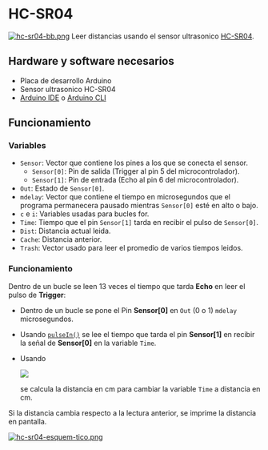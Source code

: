 # HC-SR04
[![hc-sr04-bb.png](https://i.postimg.cc/cJWJVQxS/hc-sr04-bb.png)](https://postimg.cc/Wd9jZqqW)
Leer distancias usando el sensor ultrasonico [HC-SR04](https://www.luisllamas.es/medir-distancia-con-arduino-y-sensor-de-ultrasonidos-hc-sr04/).

## Hardware y software necesarios
- Placa de desarrollo Arduino 
- Sensor ultrasonico HC-SR04
- [Arduino IDE](https://www.arduino.cc/en/software) o [Arduino CLI](https://arduino.github.io/arduino-cli/0.23/installation/)

## Funcionamiento
### Variables
- ```Sensor```: Vector que contiene los pines a los que se conecta el sensor.
    - ```Sensor[0]```: Pin de salida (Trigger al pin 5 del microcontrolador).
    - ```Sensor[1]```: Pin de entrada (Echo al pin 6 del microcontrolador).
- ```Out```: Estado de ```Sensor[0]```.
- ```mdelay```: Vector que contiene el tiempo en microsegundos que el programa permanecera pausado mientras ```Sensor[0]``` esté en alto o bajo.
- ```c``` e ```i```: Variables usadas para bucles for.
- ```Time```: Tiempo que el pin ```Sensor[1]``` tarda en recibir el pulso de ```Sensor[0]```.
- ```Dist```: Distancia actual leida.
- ```Cache```: Distancia anterior.
- ```Trash```: Vector usado para leer el promedio de varios tiempos leidos.

### Funcionamiento

 Dentro de un bucle se leen 13 veces el tiempo que tarda **Echo** en leer el pulso de **Trigger**:

 - Dentro de un bucle se pone el Pin **Sensor[0]** en ```Out``` (0 o 1) ```mdelay``` microsegundos.
 - Usando [```pulseIn()```](https://www.arduino.cc/reference/en/language/functions/advanced-io/pulsein/) se lee el tiempo que tarda el pin **Sensor[1]** en recibir la señal de **Sensor[0]** en la variable ```Time```.
 - Usando

    ![](https://www.luisllamas.es/wp-content/ql-cache/quicklatex.com-83780eae753d9e35a70b0ebb4f6803fa_l3.png)

    se calcula la distancia en cm para cambiar la variable ```Time``` a distancia en cm.
    
Si la distancia cambia respecto a la lectura anterior, se imprime la distancia en pantalla.

[![hc-sr04-esquem-tico.png](https://i.postimg.cc/7LNLDfhT/hc-sr04-esquem-tico.png)](https://postimg.cc/mct4yZQb)

